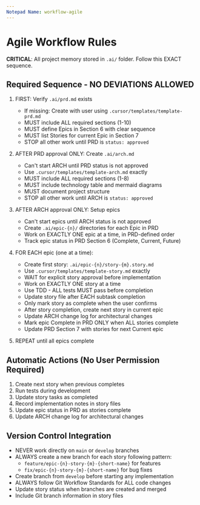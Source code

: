 ```yaml
---
Notepad Name: workflow-agile
---
```


# Agile Workflow Rules

**CRITICAL**: All project memory stored in `.ai/` folder. Follow this EXACT sequence.

## Required Sequence - NO DEVIATIONS ALLOWED

1. FIRST: Verify `.ai/prd.md` exists

   - If missing: Create with user using `.cursor/templates/template-prd.md`
   - MUST include ALL required sections (1-10)
   - MUST define Epics in Section 6 with clear sequence
   - MUST list Stories for current Epic in Section 7
   - STOP all other work until PRD is `status: approved`

2. AFTER PRD approval ONLY: Create `.ai/arch.md`

   - Can't start ARCH until PRD status is not approved
   - Use `.cursor/templates/template-arch.md` exactly
   - MUST include ALL required sections (1-8)
   - MUST include technology table and mermaid diagrams
   - MUST document project structure
   - STOP all other work until ARCH is `status: approved`

3. AFTER ARCH approval ONLY: Setup epics

   - Can't start epics until ARCH status is not approved
   - Create `.ai/epic-{n}/` directories for each Epic in PRD
   - Work on EXACTLY ONE epic at a time, in PRD-defined order
   - Track epic status in PRD Section 6 (Complete, Current, Future)

4. FOR EACH epic (one at a time):

   - Create first story: `.ai/epic-{n}/story-{m}.story.md`
   - Use `.cursor/templates/template-story.md` exactly
   - WAIT for explicit story approval before implementation
   - Work on EXACTLY ONE story at a time
   - Use TDD - ALL tests MUST pass before completion
   - Update story file after EACH subtask completion
   - Only mark story as complete when the user confirms
   - After story completion, create next story in current epic
   - Update ARCH change log for architectural changes
   - Mark epic Complete in PRD ONLY when ALL stories complete
   - Update PRD Section 7 with stories for next Current epic

5. REPEAT until all epics complete

## Automatic Actions (No User Permission Required)

1. Create next story when previous completes
2. Run tests during development
3. Update story tasks as completed
4. Record implementation notes in story files
5. Update epic status in PRD as stories complete
6. Update ARCH change log for architectural changes

## Version Control Integration

- NEVER work directly on `main` or `develop` branches
- ALWAYS create a new branch for each story following pattern:
  - `feature/epic-{n}-story-{m}-{short-name}` for features
  - `fix/epic-{n}-story-{m}-{short-name}` for bug fixes
- Create branch from `develop` before starting any implementation
- ALWAYS follow Git Workflow Standards for ALL code changes
- Update story status when branches are created and merged
- Include Git branch information in story files
